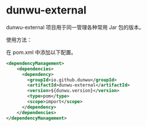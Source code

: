 # dunwu-external

dunwu-external 项目用于同一管理各种常用 Jar 包的版本。

使用方法：

在 pom.xml 中添加以下配置。

```xml
<dependencyManagement>
    <dependencies>
      <dependency>
        <groupId>io.github.dunwu</groupId>
        <artifactId>dunwu-external</artifactId>
        <version>${dunwu.version}</version>
        <type>pom</type>
        <scope>import</scope>
      </dependency>
    </dependencies>
</dependencyManagement>
```